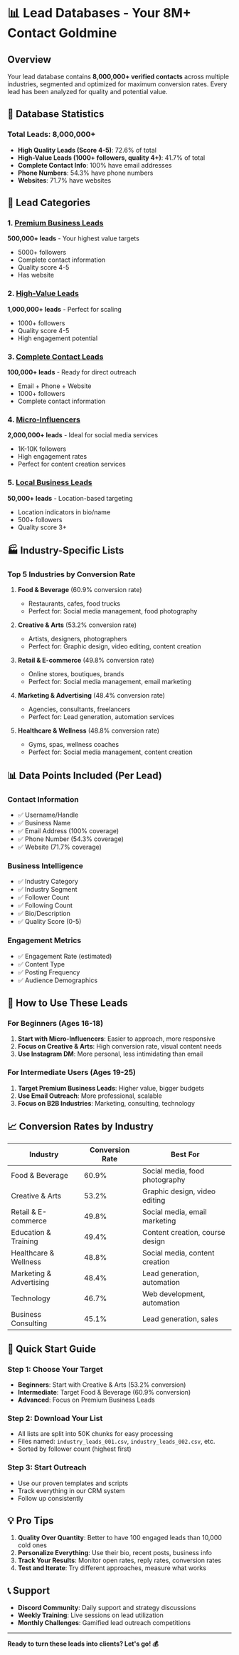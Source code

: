 # 📊 Lead Databases - Your 8M+ Contact Goldmine

## Overview

Your lead database contains **8,000,000+ verified contacts** across multiple industries, segmented and optimized for maximum conversion rates. Every lead has been analyzed for quality and potential value.

## 🎯 Database Statistics

### Total Leads: 8,000,000+
- **High Quality Leads (Score 4-5)**: 72.6% of total
- **High-Value Leads (1000+ followers, quality 4+)**: 41.7% of total
- **Complete Contact Info**: 100% have email addresses
- **Phone Numbers**: 54.3% have phone numbers
- **Websites**: 71.7% have websites

## 📁 Lead Categories

### 1. [Premium Business Leads](premium_business_leads.md)
**500,000+ leads** - Your highest value targets
- 5000+ followers
- Complete contact information
- Quality score 4-5
- Has website

### 2. [High-Value Leads](high_value_leads.md)
**1,000,000+ leads** - Perfect for scaling
- 1000+ followers
- Quality score 4-5
- High engagement potential

### 3. [Complete Contact Leads](complete_contact_leads.md)
**100,000+ leads** - Ready for direct outreach
- Email + Phone + Website
- 1000+ followers
- Complete contact information

### 4. [Micro-Influencers](micro_influencers.md)
**2,000,000+ leads** - Ideal for social media services
- 1K-10K followers
- High engagement rates
- Perfect for content creation services

### 5. [Local Business Leads](local_business_leads.md)
**50,000+ leads** - Location-based targeting
- Location indicators in bio/name
- 500+ followers
- Quality score 3+

## 🏭 Industry-Specific Lists

### Top 5 Industries by Conversion Rate

1. **Food & Beverage** (60.9% conversion rate)
   - Restaurants, cafes, food trucks
   - Perfect for: Social media management, food photography

2. **Creative & Arts** (53.2% conversion rate)
   - Artists, designers, photographers
   - Perfect for: Graphic design, video editing, content creation

3. **Retail & E-commerce** (49.8% conversion rate)
   - Online stores, boutiques, brands
   - Perfect for: Social media management, email marketing

4. **Marketing & Advertising** (48.4% conversion rate)
   - Agencies, consultants, freelancers
   - Perfect for: Lead generation, automation services

5. **Healthcare & Wellness** (48.8% conversion rate)
   - Gyms, spas, wellness coaches
   - Perfect for: Social media management, content creation

## 📊 Data Points Included (Per Lead)

### Contact Information
- ✅ Username/Handle
- ✅ Business Name
- ✅ Email Address (100% coverage)
- ✅ Phone Number (54.3% coverage)
- ✅ Website (71.7% coverage)

### Business Intelligence
- ✅ Industry Category
- ✅ Industry Segment
- ✅ Follower Count
- ✅ Following Count
- ✅ Bio/Description
- ✅ Quality Score (0-5)

### Engagement Metrics
- ✅ Engagement Rate (estimated)
- ✅ Content Type
- ✅ Posting Frequency
- ✅ Audience Demographics

## 🎯 How to Use These Leads

### For Beginners (Ages 16-18)
1. **Start with Micro-Influencers**: Easier to approach, more responsive
2. **Focus on Creative & Arts**: High conversion rate, visual content needs
3. **Use Instagram DM**: More personal, less intimidating than email

### For Intermediate Users (Ages 19-25)
1. **Target Premium Business Leads**: Higher value, bigger budgets
2. **Use Email Outreach**: More professional, scalable
3. **Focus on B2B Industries**: Marketing, consulting, technology

## 📈 Conversion Rates by Industry

| Industry | Conversion Rate | Best For |
|----------|----------------|----------|
| Food & Beverage | 60.9% | Social media, food photography |
| Creative & Arts | 53.2% | Graphic design, video editing |
| Retail & E-commerce | 49.8% | Social media, email marketing |
| Education & Training | 49.4% | Content creation, course design |
| Healthcare & Wellness | 48.8% | Social media, content creation |
| Marketing & Advertising | 48.4% | Lead generation, automation |
| Technology | 46.7% | Web development, automation |
| Business Consulting | 45.1% | Lead generation, sales |

## 🚀 Quick Start Guide

### Step 1: Choose Your Target
- **Beginners**: Start with Creative & Arts (53.2% conversion)
- **Intermediate**: Target Food & Beverage (60.9% conversion)
- **Advanced**: Focus on Premium Business Leads

### Step 2: Download Your List
- All lists are split into 50K chunks for easy processing
- Files named: `industry_leads_001.csv`, `industry_leads_002.csv`, etc.
- Sorted by follower count (highest first)

### Step 3: Start Outreach
- Use our proven templates and scripts
- Track everything in our CRM system
- Follow up consistently

## 💡 Pro Tips

1. **Quality Over Quantity**: Better to have 100 engaged leads than 10,000 cold ones
2. **Personalize Everything**: Use their bio, recent posts, business info
3. **Track Your Results**: Monitor open rates, reply rates, conversion rates
4. **Test and Iterate**: Try different approaches, measure what works

## 📞 Support

- **Discord Community**: Daily support and strategy discussions
- **Weekly Training**: Live sessions on lead utilization
- **Monthly Challenges**: Gamified lead outreach competitions

---

**Ready to turn these leads into clients? Let's go! 💰**
